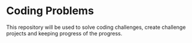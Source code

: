 # Coding Problems
This repository will be used to solve coding challenges, create challenge projects and keeping progress of the progress. 
